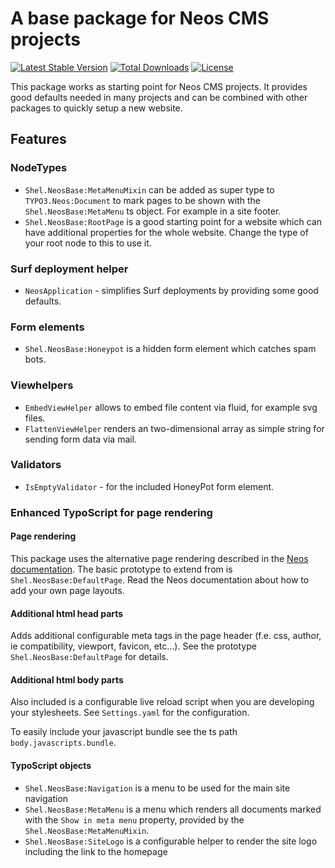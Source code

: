# A base package for Neos CMS projects

[![Latest Stable Version](https://poser.pugx.org/shel/neosbase/v/stable)](https://packagist.org/packages/shel/neosbase)
[![Total Downloads](https://poser.pugx.org/shel/neosbase/downloads)](https://packagist.org/packages/shel/neosbase)
[![License](https://poser.pugx.org/shel/neosbase/license)](https://packagist.org/packages/shel/neosbase)

This package works as starting point for Neos CMS projects.
It provides good defaults needed in many projects and can be combined
with other packages to quickly setup a new website.

## Features

### NodeTypes

* `Shel.NeosBase:MetaMenuMixin` can be added as super type to `TYPO3.Neos:Document` to mark pages to be shown with the `Shel.NeosBase:MetaMenu` ts object. For example in a site footer.
* `Shel.NeosBase:RootPage` is a good starting point for a website which can have additional properties for the whole website. Change the type of your root node to this to use it.

### Surf deployment helper

* `NeosApplication` - simplifies Surf deployments by providing some good defaults.

### Form elements

* `Shel.NeosBase:Honeypot` is a hidden form element which catches spam bots.

### Viewhelpers

* `EmbedViewHelper` allows to embed file content via fluid, for example svg files.
* `FlattenViewHelper` renders an two-dimensional array as simple string for sending form data via mail.

### Validators

* `IsEmptyValidator` - for the included HoneyPot form element. 

### Enhanced TypoScript for page rendering

#### Page rendering

This package uses the alternative page rendering described in the [Neos documentation](http://neos.readthedocs.org/en/stable/HowTos/SelectingPageTemplate.html#using-a-defaultpage-prototype).
The basic prototype to extend from is `Shel.NeosBase:DefaultPage`. 
Read the Neos documentation about how to add your own page layouts. 
 
#### Additional html head parts 

Adds additional configurable meta tags in the page header (f.e. css, author, ie compatibility, viewport, favicon, etc...). 
See the prototype `Shel.NeosBase:DefaultPage` for details.

#### Additional html body parts

Also included is a configurable live reload script when you are developing your stylesheets. 
See `Settings.yaml` for the configuration.

To easily include your javascript bundle see the ts path `body.javascripts.bundle`.

#### TypoScript objects

* `Shel.NeosBase:Navigation` is a menu to be used for the main site navigation
* `Shel.NeosBase:MetaMenu` is a menu which renders all documents marked with the `Show in meta menu` property, provided by the `Shel.NeosBase:MetaMenuMixin`.
* `Shel.NeosBase:SiteLogo` is a configurable helper to render the site logo including the link to the homepage
